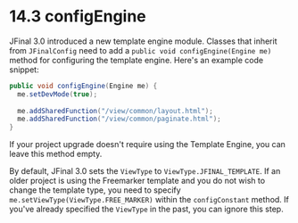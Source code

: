 # 14.3 configEngine
JFinal 3.0 introduced a new template engine module. Classes that inherit from `JFinalConfig` need to add a `public void configEngine(Engine me)` method for configuring the template engine. Here's an example code snippet:

```java
public void configEngine(Engine me) {
  me.setDevMode(true);
  
  me.addSharedFunction("/view/common/layout.html");
  me.addSharedFunction("/view/common/paginate.html");
}
```

If your project upgrade doesn't require using the Template Engine, you can leave this method empty.

By default, JFinal 3.0 sets the `ViewType` to `ViewType.JFINAL_TEMPLATE`. If an older project is using the Freemarker template and you do not wish to change the template type, you need to specify `me.setViewType(ViewType.FREE_MARKER)` within the `configConstant` method. If you've already specified the `ViewType` in the past, you can ignore this step.